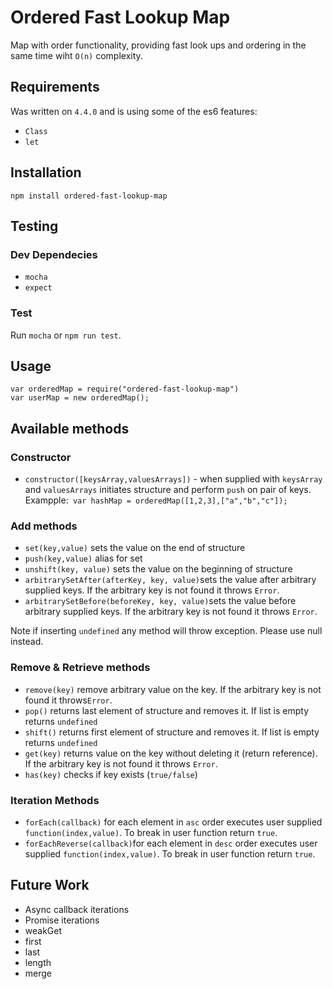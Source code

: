 # Ordered Fast Lookup Map
Map with order functionality, providing fast look ups and ordering in the same time wiht ```O(n)``` complexity. 

## Requirements
Was written on ```4.4.0``` and is using some of the es6 features:
* ```Class```
* ```let```

## Installation
```npm install ordered-fast-lookup-map```

## Testing

### Dev Dependecies
* ```mocha```
* ```expect```

### Test
Run ```mocha``` or ```npm run test```.

## Usage
```
var orderedMap = require("ordered-fast-lookup-map")
var userMap = new orderedMap();
```

## Available methods

### Constructor
* ```constructor([keysArray,valuesArrays])``` - when supplied with ```keysArray``` and ```valuesArrays``` initiates
structure and perform ```push``` on pair of keys. Exampple:``` var hashMap = orderedMap([1,2,3],["a","b","c"]);```

### Add methods
* ```set(key,value)``` sets the value on the end of structure
* ```push(key,value)``` alias for set
* ```unshift(key, value)``` sets the value on the beginning of structure
* ```arbitrarySetAfter(afterKey, key, value)```sets the value after arbitrary supplied keys. If the arbitrary key is
not found it throws ```Error```.
* ```arbitrarySetBefore(beforeKey, key, value)```sets the value before arbitrary supplied keys. If the arbitrary key is
not found it throws ```Error```.

Note if inserting ```undefined``` any method will throw exception. Please use null instead.

### Remove & Retrieve methods 
* ```remove(key)``` remove arbitrary value on the key. If the arbitrary key is not found it throws```Error```.
* ```pop()``` returns last element of structure and removes it. If list is empty returns ```undefined```
* ```shift()``` returns first element of structure and removes it. If list is empty returns ```undefined```
* ```get(key)``` returns value on the key without deleting it (return reference). If the arbitrary key is not
found it throws ```Error```.
* ```has(key)``` checks if key exists (```true/false```)

### Iteration Methods
* ```forEach(callback)``` for each element in ```asc``` order executes user supplied ```function(index,value)```.
To break in user function return ```true```.
* ```forEachReverse(callback)```for each element in ```desc``` order executes user supplied ```function(index,value)```.
To break in user function return ```true```.


## Future Work
* Async callback iterations
* Promise iterations
* weakGet
* first
* last
* length
* merge

